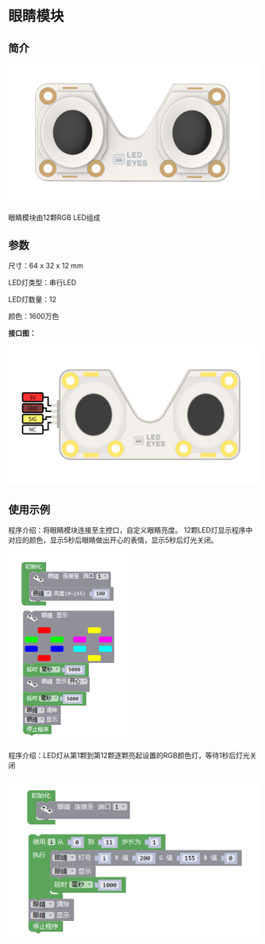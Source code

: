 # 眼睛模块

## 简介

![](./images/render_eyes.png)

眼睛模块由12颗RGB LED组成

## 参数

尺寸：64 x 32 x 12 mm

LED灯类型：串行LED

LED灯数量：12

颜色：1600万色

**接口图：**

![](./images/pinout_eyes.png)

## 使用示例

程序介绍：将眼睛模块连接至主控口，自定义眼睛亮度。
12颗LED灯显示程序中对应的颜色，显示5秒后眼睛做出开心的表情，显示5秒后灯光关闭。

![](./images/Mixly_example_eye.png)

程序介绍：LED灯从第1颗到第12颗逐颗亮起设置的RGB颜色灯，等待1秒后灯光关闭

![](./images/Mixly_example_eyes.png)
